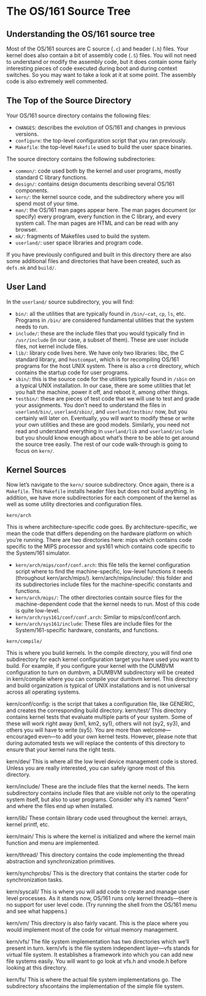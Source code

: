 # The OS/161 Source Tree
 

## Understanding the OS/161 source tree


Most of the OS/161 sources are C source (`.c`) and header (`.h`) files. Your kernel does also contain a bit of assembly code (`.S`) files. You will not need to understand or modify the assembly code, but it does contain some fairly interesting pieces of code executed during boot and during context switches. So you may want to take a look at it at some point. The assembly code is also extremely well commented.

## The Top of the Source Directory
Your OS/161 source directory contains the following files:

- `CHANGES`: describes the evolution of OS/161 and changes in previous versions.
- `configure`: the top-level configuration script that you ran previously.
- `Makefile`: the top-level `Makefile` used to build the user space binaries.

The source directory contains the following subdirectories:

- `common/`: code used both by the kernel and user programs, mostly standard C library functions.
- `design/`: contains design documents describing several OS/161 components.
- `kern/`: the kernel source code, and the subdirectory where you will spend most of your time.
- `man/`: the OS/161 man pages appear here. The man pages document (or specify) every program, every function in the C library, and every system call. The man pages are HTML and can be read with any browser.
- `mk/`: fragments of Makefiles used to build the system.
- `userland/`: user space libraries and program code.
  
If you have previously configured and built in this directory there are also some additional files and directories that have been created, such as `defs.mk` and `build/`.

## User Land
In the `userland/` source subdirectory, you will find:

- `bin/`: all the utilities that are typically found in `/bin/—cat`, `cp`, `ls`, etc. Programs in `/bin/` are considered fundamental utilities that the system needs to run.
- `include/`: these are the include files that you would typically find in `/usr/include` (in our case, a subset of them). These are user include files, not kernel include files.
- `lib/`: library code lives here. We have only two libraries: libc, the C standard library, and `hostcompat`, which is for recompiling OS/161 programs for the host UNIX system. There is also a `crt0` directory, which contains the startup code for user programs.
- `sbin/`: this is the source code for the utilities typically found in `/sbin` on a typical UNIX installation. In our case, there are some utilities that let you halt the machine, power it off, and reboot it, among other things.
- `testbin/`: these are pieces of test code that we will use to test and grade your assignments.
You don’t need to understand the files in `userland/bin/`, `userland/sbin/`, and `userland/testbin/` now, but you certainly will later on. Eventually, you will want to modify these or write your own utilities and these are good models. Similarly, you need not read and understand everything in `userland/lib` and `userland/include` but you should know enough about what’s there to be able to get around the source tree easily. The rest of our code walk-through is going to focus on `kern/`.

## Kernel Sources
Now let’s navigate to the `kern/` source subdirectory. Once again, there is a `Makefile`. This `Makefile` installs header files but does not build anything. In addition, we have more subdirectories for each component of the kernel as well as some utility directories and configuration files.

`kern/arch`

This is where architecture-specific code goes. By architecture-specific, we mean the code that differs depending on the hardware platform on which you’re running. There are two directories here: mips which contains code specific to the MIPS processor and sys161 which contains code specific to the System/161 simulator.

- `kern/arch/mips/conf/conf.arch`: this file tells the kernel configuration script where to find the machine-specific, low-level functions it needs (throughout kern/arch/mips/).
kern/arch/mips/include/: this folder and its subdirectories include files for the machine-specific constants and functions.
- `kern/arch/mips/`: The other directories contain source files for the machine-dependent code that the kernel needs to run. Most of this code is quite low-level.
- `kern/arch/sys161/conf/conf.arch`: Similar to mips/conf/conf.arch.
- `kern/arch/sys161/include`: These files are include files for the System/161-specific hardware, constants, and functions.
  
`kern/compile/`

This is where you build kernels. In the compile directory, you will find one subdirectory for each kernel configuration target you have used you want to build. For example, if you configure your kernel with the DUMBVM configuration to turn on dumbvm, a DUMBVM subdirectory will be created in kern/compile where you can compile your dumbvm kernel. This directory and build organization is typical of UNIX installations and is not universal across all operating systems.

kern/conf/config: is the script that takes a configuration file, like GENERIC, and creates the corresponding build directory.
kern/test/
This directory contains kernel tests that evaluate multiple parts of your system. Some of these will work right away (km1, km2, sy1), others will not (sy2, sy3), and others you will have to write (sy5). You are more than welcome—encouraged even—to add your own kernel tests. However, please note that during automated tests we will replace the contents of this directory to ensure that your kernel runs the right tests.

kern/dev/
This is where all the low level device management code is stored. Unless you are really interested, you can safely ignore most of this directory.

kern/include/
These are the include files that the kernel needs. The kern subdirectory contains include files that are visible not only to the operating system itself, but also to user programs. Consider why it’s named "kern" and where the files end up when installed.

kern/lib/
These contain library code used throughout the kernel: arrays, kernel printf, etc.

kern/main/
This is where the kernel is initialized and where the kernel main function and menu are implemented.

kern/thread/
This directory contains the code implementing the thread abstraction and synchronization primitives.

kern/synchprobs/
This is the directory that contains the starter code for synchronization tasks.

kern/syscall/
This is where you will add code to create and manage user level processes. As it stands now, OS/161 runs only kernel threads—there is no support for user level code. (Try running the shell from the OS/161 menu and see what happens.)

kern/vm/
This directory is also fairly vacant. This is the place where you would implement most of the code for virtual memory management.

kern/vfs/
The file system implementation has two directories which we’ll present in turn. kern/vfs is the file system independent layer—vfs stands for virtual file system. It establishes a framework into which you can add new file systems easily. You will want to go look at vfs.h and vnode.h before looking at this directory.

kern/fs/
This is where the actual file system implementations go. The subdirectory sfscontains the implementation of the simple file system.
